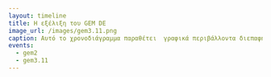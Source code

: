 ```yaml
---
layout: timeline
title: Η εξέλιξη τoυ GEM DE
image_url: /images/gem3.11.png
caption: Αυτό το χρονοδιάγραμμα παραθέτει  γραφικά περιβάλλοντα διεπαφής GEM χρήστη για τα οποία μπόρεσα να βρω πληροφορίες μέσω της δικής μου έρευνας και στο Διαδίκτυο. Παρακάτω τα gem 2 και το gem 3.11
events:
  - gem2
  - gem3.11
---
```

